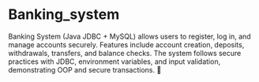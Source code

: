 # Banking_system
Banking System (Java JDBC + MySQL) allows users to register, log in, and manage accounts securely. Features include account creation, deposits, withdrawals, transfers, and balance checks. The system follows secure practices with JDBC, environment variables, and input validation, demonstrating OOP and secure transactions. 🚀
